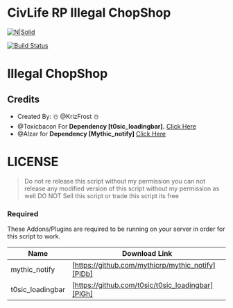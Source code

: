 # CivLife RP Illegal ChopShop

[![N|Solid](https://i.imgur.com/agZegpm.png)](https://discord.gg/HNcGftj)

[![Build Status](https://travis-ci.org/joemccann/dillinger.svg?branch=master)]()
# Illegal ChopShop
## Credits
- Created By: ☃️ @KrizFrost ☃️
- @Toxicbacon  For **Dependency [t0sic_loadingbar].**  [Click Here](https://github.com/t0sic/t0sic_loadingbar)
- @Alzar for **Dependency [Mythic_notify]** [Click Here](https://github.com/mythicrp/mythic_notify)

# LICENSE

> Do not re release this script
> without my permission you can
> not release any modified version
> of this script without my permission as well
> DO NOT Sell this script or trade this script its free
### Required
These Addons/Plugins are required to be running on your server in order for this script to work.

| Name | Download Link |
| ------ | ------ |
| mythic_notify | [https://github.com/mythicrp/mythic_notify][PlDb] |
| t0sic_loadingbar | [https://github.com/t0sic/t0sic_loadingbar][PlGh] |